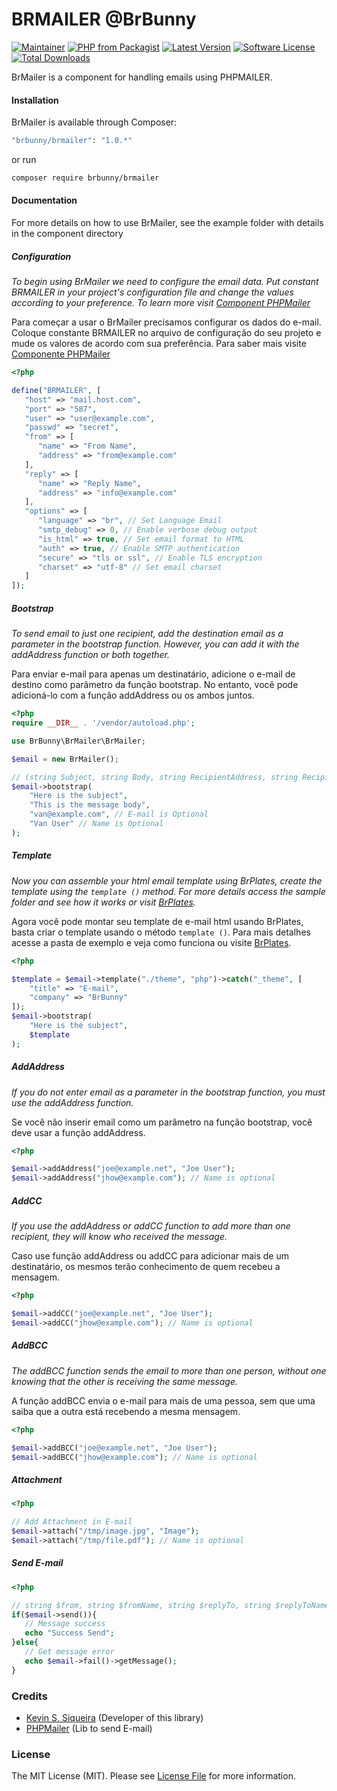 # BRMAILER @BrBunny

[![Maintainer](https://img.shields.io/badge/maintainer-@kevind3v-blue.svg?style=flat-square)](https://github.com/kevind3v)
[![PHP from Packagist](https://img.shields.io/packagist/php-v/brbunny/brmailer.svg?style=flat-square)](https://packagist.org/packages/brbunny/brmailer)
[![Latest Version](https://img.shields.io/github/release/kevind3v/brmailer.svg?style=flat-square)](https://github.com/kevind3v/brmailer/releases/)
[![Software License](https://img.shields.io/badge/license-MIT-brightgreen.svg?style=flat-square)](https://github.com/kevind3v/brmailer/blob/main/LICENSE)
[![Total Downloads](https://img.shields.io/packagist/dt/brbunny/brmailer.svg?style=flat-square)](https://packagist.org/packages/brbunny/brmailer)

BrMailer is a component for handling emails using PHPMAILER.

#### Installation

BrMailer is available through Composer:

```sh
"brbunny/brmailer": "1.0.*"
```

or run

```sh
composer require brbunny/brmailer
```

#### Documentation

For more details on how to use BrMailer, see the example folder with details in the component directory

##### Configuration

_To begin using BrMailer we need to configure the email data. Put constant BRMAILER in your project's configuration file and change the values according to your preference. To learn more visit [Component PHPMailer](https://packagist.org/packages/phpmailer/phpmailer)_

Para começar a usar o BrMailer precisamos configurar os dados do e-mail. Coloque constante BRMAILER no arquivo de configuração do seu projeto e mude os valores de acordo com sua preferência. Para saber mais visite [Componente PHPMailer](https://packagist.org/packages/phpmailer/phpmailer)

```php
<?php

define("BRMAILER", [
   "host" => "mail.host.com",
   "port" => "587",
   "user" => "user@example.com",
   "passwd" => "secret",
   "from" => [
      "name" => "From Name",
      "address" => "from@example.com"
   ],
   "reply" => [
      "name" => "Reply Name",
      "address" => "info@example.com"
   ],
   "options" => [
      "language" => "br", // Set Language Email
      "smtp_debug" => 0, // Enable verbose debug output
      "is_html" => true, // Set email format to HTML
      "auth" => true, // Enable SMTP authentication
      "secure" => "tls or ssl", // Enable TLS encryption
      "charset" => "utf-8" // Set email charset
   ]
]);
```

##### Bootstrap

_To send email to just one recipient, add the destination email as a parameter in the bootstrap function. However, you can add it with the addAddress function or both together._

Para enviar e-mail para apenas um destinatário, adicione o e-mail de destino como parâmetro da função bootstrap. No entanto, você pode adicioná-lo com a função addAddress ou os ambos juntos.

```php
<?php
require __DIR__ . '/vendor/autoload.php';

use BrBunny\BrMailer\BrMailer;

$email = new BrMailer();

// (string Subject, string Body, string RecipientAddress, string RecipientName)
$email->bootstrap(
    "Here is the subject",
    "This is the message body",
    "van@example.com", // E-mail is Optional
    "Van User" // Name is Optional
);
```

##### Template

_Now you can assemble your html email template using BrPlates, create the template using the `template ()` method. For more details access the sample folder and see how it works or visit [BrPlates](https://packagist.org/packages/brbunny/brplates)._

Agora você pode montar seu template de e-mail html usando BrPlates, basta criar o template usando o método `template ()`. Para mais detalhes acesse a pasta de exemplo e veja como funciona ou visite [BrPlates](https://packagist.org/packages/brbunny/brplates).

```php
<?php

$template = $email->template("./theme", "php")->catch("_theme", [
    "title" => "E-mail",
    "company" => "BrBunny"
]);
$email->bootstrap(
    "Here is the subject",
    $template
);
```

##### AddAddress

_If you do not enter email as a parameter in the bootstrap function, you must use the addAddress function._

Se você não inserir email como um parâmetro na função bootstrap, você deve usar a função addAddress.

```php
<?php

$email->addAddress("joe@example.net", "Joe User");
$email->addAddress("jhow@example.com"); // Name is optional
```

##### AddCC

_If you use the addAddress or addCC function to add more than one recipient, they will know who received the message._

Caso use função addAddress ou addCC para adicionar mais de um destinatário, os mesmos terão conhecimento de quem recebeu a mensagem.

```php
<?php

$email->addCC("joe@example.net", "Joe User");
$email->addCC("jhow@example.com"); // Name is optional
```

##### AddBCC

_The addBCC function sends the email to more than one person, without one knowing that the other is receiving the same message._

A função addBCC envia o e-mail para mais de uma pessoa, sem que uma saiba que a outra está recebendo a mesma mensagem.

```php
<?php

$email->addBCC("joe@example.net", "Joe User");
$email->addBCC("jhow@example.com"); // Name is optional
```

##### Attachment

```php
<?php

// Add Attachment in E-mail
$email->attach("/tmp/image.jpg", "Image");
$email->attach("/tmp/file.pdf"); // Name is optional
```

##### Send E-mail

```php
<?php

// string $from, string $fromName, string $replyTo, string $replyToName
if($email->send()){
   // Message success
   echo "Success Send";
}else{
   // Get message error
   echo $email->fail()->getMessage();
}
```

### Credits

- [Kevin S. Siqueira](https://github.com/kevind3v) (Developer of this library)
- [PHPMailer](https://packagist.org/packages/phpmailer/phpmailer) (Lib to send E-mail)

### License

The MIT License (MIT). Please see [License File](https://github.com/kevind3v/brmailer/blob/main/LICENSE) for more information.
